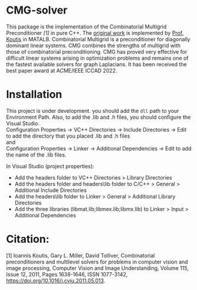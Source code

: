 # CMG-solver
This package is the implementation of the Combinatorial Multigrid Preconditioner *[1]* in pure C++. The [original work](https://github.com/ikoutis/cmg-solver) is implemented by [Prof. Koutis](https://web.njit.edu/~ikoutis/) in MATALB. Combinatorial Multigrid is a preconditioner for diagonally dominant linear systems. CMG combines the strengths of multigrid with those of combinatorial preconditioning. 
CMG has proved very effective for difficult linear systems arising in optimization problems and remains one of the fastest available solvers for graph Laplacians. It has been received the best paper award at ACME/IEEE ICCAD 2022.

# Installation
This project is under development. you should add the `dll` path to your Environment Path. Also, to add the .lib and .h files, you should configure the Visual Studio.  
Configuration Properties -> VC++ Directories -> Include Directories -> Edit to add the directory that you placed .lib and .h files  
and  
Configuration Properties -> Linker -> Additional Dependencies -> Edit to add the name of the .lib files. 

In Visual Studio (project properties):
- Add the headers folder to VC++ Directories > Library Directories
- Add the headers folder and headers\lib folder to C/C++ > General > Additional Include Directories
- Add the headers\lib folder to Linker > General > Additional Library Directories
- Add the three libraries (libmat.lib;libmex.lib;libmx.lib) to Linker > Input > Additional Dependencies


# Citation:

[1] Ioannis Koutis, Gary L. Miller, David Tolliver, Combinatorial preconditioners and multilevel solvers for problems in computer vision and image processing, Computer Vision and Image Understanding, Volume 115, Issue 12, 2011, Pages 1638-1646, ISSN 1077-3142, https://doi.org/10.1016/j.cviu.2011.05.013.
